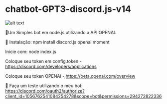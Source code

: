 # chatbot-GPT3-discord.js-v14

![alt text](https://media.discordapp.net/attachments/876308694130909234/1056770839934156900/CHAT_GPT3_-_DISCORD_BOT.png?width=1025&height=359)

🤖Um Simples bot em node.js utilizando a API OPENAI.

🔗 Instalação:
npm install discord.js openai moment

Inicie com: node index.js

Coloque seu token em config.token - https://discord.com/developers/applications

Coloque seu token OPENAI - https://beta.openai.com/overview

🔗 Faça um teste utilizando o meu bot: https://discord.com/oauth2/authorize?client_id=1056762541084254278&scope=bot&permissions=294272822336
